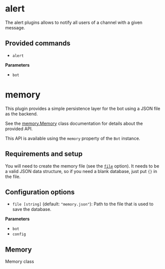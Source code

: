 # alert

The alert plugins allows to notify all users of a channel with a given message.

## Provided commands

-   `alert`

**Parameters**

-   `bot`  

# memory

This plugin provides a simple persistence layer for the bot using a JSON
file as the backend.

See the [memory.Memory](memory.Memory) class documentation for details about the provided API.

This API is available using the `memory` property of the `Bot` instance.

## Requirements and setup

You will need to create the memory file (see the [`file`](#memory-file-option)
option). It needs to be a valid JSON data structure, so if you need a blank
database, just put `{}` in the file.

## Configuration options

-   <a name="memory-file-option"></a> `file [string]` (default:
    `"memory.json"`): Path to the file that is used to save the database.

**Parameters**

-   `bot`  
-   `config`  

## Memory

Memory class
